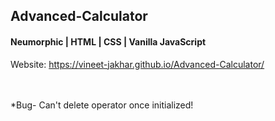 <h2> Advanced-Calculator</h2>

<h4>Neumorphic | HTML | CSS | Vanilla JavaScript</h4>

Website: https://vineet-jakhar.github.io/Advanced-Calculator/
<br><br><br>

*Bug- Can't delete operator once initialized!
